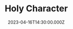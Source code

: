 ---
video:
  type: vimeo
  id: 818213627
speaker:
  permalink: bart-wilkins
  name: Bart Wilkins
title: Holy Character
image: https://i.imgur.com/X8LoA5d.png
date: 2023-04-16T14:30:00.000Z
---
